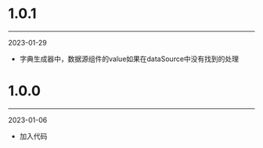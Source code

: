 # 1.0.1

***

2023-01-29

* 字典生成器中，数据源组件的value如果在dataSource中没有找到的处理

# 1.0.0

***

2023-01-06

* 加入代码
